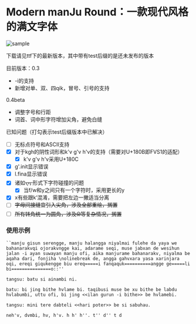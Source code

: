 # Modern manJu Round：一款现代风格的满文字体

![sample](/Users/yongze/Documents/GitHub/modern-manju-round/img/sample.png)

下载请见ttf下的最新版本，其中带有test后缀的是还未发布的版本

目前版本：0.3

- -i的支持
- 新增对单、双、四qik，冒号、引号的支持

0.4beta

- 调整字号和行距
- 词首、词中形字符增加尖角，避免白缝

已知问题（打勾表示test后缀版本中已解决）

- [ ] 无标点符号和ASCII支持
- [x] 对于kgh的阴性词形和k'v g'v h'v的支持（需要对U+180B即FVS1的适配）
  - [x] k'v g'v h'v采用U+180C
- [x] g'.init显示错误
- [x] l.fina显示错误
- [x] 诸如᠊ᠸᠠᠶ᠊形式下字符碰撞的问题
  - [x] 当f/w和y之间只有一个字符时，采用更长的y
- [x] x有些跟k‘混淆，需要把左边一撇适当分离
- [ ] ~~字母间接缝宜引入尖角，涉及全部重绘，搁置~~
- [ ] ~~所有转角统一为圆角，涉及ᠪᠣ等复杂情况，搁置~~

### 使用示例

```
``manju gisun serengge, manju halangga niyalmai fulehe da yaya we bahanarakvqi ojorakvngge kai, adarame seqi, muse jabxan de wesihun jalan -i ayan suwayan manju ofi, aika manjurame bahanarakv, niyalma be aqaha dari, fonjiha \nolinebreak de, angga gahvxara yasa xarinjara oqi, ereqi giqukengge biu ereq=====i fanqaquk==========angge ge=====li bi===============o::''

tangsu: batu si ainambi ni.

batu: bi jing bithe hvlame bi. taqibusi muse be xu bithe be labdu hvlabumbi, uttu ofi, bi jing <<ilan gurun -i bithe>> be hvlamebi.

tangsu: mini tere dabteli <<hari poter>> be si sabuhau.

neh'v, dvmbi, hv, h'v. h h' h''. t'' d'' t d 
```

